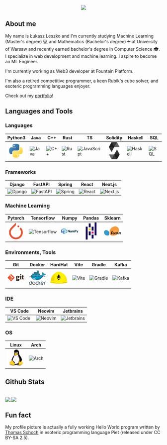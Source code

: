 <p align="center">
  <a href="https://www.youtube.com/watch?v=dQw4w9WgXcQ">
    <img src="https://media.giphy.com/media/xTiIzJSKB4l7xTouE8/giphy.gif" />
  </a>
</p>

## About me

My name is Łukasz Leszko and I'm currently studying Machine Learning (Master's degree) :computer: and Mathematics (Bachelor's degree) :heavy_division_sign: at University of Warsaw and recently earned bachelor's degree in Computer Science :mortar_board:.
I specialize in web development and machine learning. I aspire to become an ML Engineer.

I'm currently working as Web3 developer at Fountain Platform.

I'm also a retired competitive programmer, a keen Rubik's cube solver, and esoteric programming languages enjoyer.

Check out my [portfolio](https://vscode-portfolio-pearl.vercel.app/)!

## Languages and Tools

<!--![linux](https://img.shields.io/badge/Linux-FCC624?style=for-the-badge&logo=linux&logoColor=black)
![python](https://img.shields.io/badge/Python-3776AB?style=for-the-badge&logo=python&logoColor=white)
![haskell](https://img.shields.io/badge/Haskell-5D4F85?style=for-the-badge&logo=haskell&logoColor=white)
![java](https://img.shields.io/badge/Java-FF160B?style=for-the-badge&logoColor=white)
![c++](https://img.shields.io/badge/C%2B%2B-00599C?style=for-the-badge&logo=c%2B%2B&logoColor=white)
![rust](https://img.shields.io/badge/Rust-FF9A00?style=for-the-badge&logo=rust&logoColor=white)
![typescript](https://img.shields.io/badge/Typescript-3178C6?style=for-the-badge&logo=typescript&logoColor=white)
![neovim](https://img.shields.io/badge/NeoVim-%2357A143.svg?&style=for-the-badge&logo=neovim&logoColor=white)
![vscode](https://img.shields.io/badge/VS_Code-0078D4?style=for-the-badge&logo=visual%20studio%20code&logoColor=white)
![jetbrains](https://img.shields.io/badge/Jetbrains-e800ba?style=for-the-badge&logo=jetbrains&logoColor=white)-->

### Languages

| Python3 | Java | C++ | Rust | TS | Solidity | Haskell | SQL |
|---------|---------|----------|--------|----------|-----|-----|----|
|  <img src="https://github.com/devicons/devicon/blob/master/icons/python/python-original.svg" title="Python" alt="Python" width="55" height="55"/> | <img src="https://cdn.jsdelivr.net/gh/devicons/devicon@latest/icons/java/java-original.svg" title="Java" alt="Java" width="55" height="55"/> | <img src="https://cdn.jsdelivr.net/gh/devicons/devicon@latest/icons/cplusplus/cplusplus-original.svg" title="C++"  alt="C++" width="55" height="55"/> | <img src="https://cdn.jsdelivr.net/gh/devicons/devicon@latest/icons/rust/rust-original.svg" title="Rust" alt="Rust" width="55" height="55"/> | <img src="https://cdn.jsdelivr.net/gh/devicons/devicon@latest/icons/typescript/typescript-original.svg" title="JavaScript" alt="JavaScript" width="55" height="55"/> |  <img src="https://github.com/devicons/devicon/blob/master/icons/solidity/solidity-original.svg" title="Solidity" alt="Solidity" width="55" height="55"/> | <img src="https://cdn.jsdelivr.net/gh/devicons/devicon@latest/icons/haskell/haskell-original.svg" title="Haskell" alt="Haskell" width="55" height="55"/> | <img src="https://cdn.jsdelivr.net/gh/devicons/devicon@latest/icons/postgresql/postgresql-original.svg"  title="SQL" alt="SQL" width="55" height="55"/>

### Frameworks

| Django | FastAPI | Spring | React | Next.js |
|--------|---------|--------|-------|--------|
| <img src="https://cdn.jsdelivr.net/gh/devicons/devicon@latest/icons/django/django-plain.svg" title="Django" alt="Django" width="55" height="55"/> | <img src="https://cdn.jsdelivr.net/gh/devicons/devicon@latest/icons/fastapi/fastapi-original.svg" title="FastAPI" alt="FastAPI" width="55" height="55"/> | <img src="https://cdn.jsdelivr.net/gh/devicons/devicon@latest/icons/spring/spring-original.svg" title="Spring" alt="Spring" width="55" height="55"/> | <img src="https://cdn.jsdelivr.net/gh/devicons/devicon@latest/icons/react/react-original.svg" title="React" alt="React" width="55" height="55"/> | <img src="https://cdn.jsdelivr.net/gh/devicons/devicon@latest/icons/nextjs/nextjs-original.svg" title="Next.js" alt="Next.js" width="55" height="55"/>

### Machine Learning

| Pytorch | Tensorflow | Numpy | Pandas | Sklearn |
|----------|----------|----------|----------|----------|
|  <img src="https://github.com/devicons/devicon/blob/master/icons/pytorch/pytorch-original.svg" title="Pytorch"  alt="Pytorch" width="55" height="55"/>| <img src="https://cdn.jsdelivr.net/gh/devicons/devicon@latest/icons/tensorflow/tensorflow-original.svg" title="Tensorflow"  alt="Tensorflow" width="55" height="55"/>|  <img src="https://github.com/devicons/devicon/blob/master/icons/numpy/numpy-original-wordmark.svg" title="Numpy" alt="Numpy" width="55" height="55"/>|  <img src="https://github.com/devicons/devicon/blob/master/icons/pandas/pandas-original.svg" title="Pandas" alt="Pandas" width="55" height="55"/>|  <img src="https://github.com/devicons/devicon/blob/master/icons/scikitlearn/scikitlearn-original.svg" title="sklearn" alt="sklearn" width="55" height="55"/>|

### Environments, Tools

| Git | Docker | HardHat | Vite | Gradle | Kafka |
|-------|------|-------|--------|--------|-------|
| <img src="https://github.com/devicons/devicon/blob/master/icons/git/git-original-wordmark.svg" title="Git" alt="Git" width="55" height="55"/> | <img src="https://github.com/devicons/devicon/blob/master/icons/docker/docker-original-wordmark.svg" title="Docker" alt="Docker" width="55" height="55"/> | <img src="https://github.com/devicons/devicon/blob/master/icons/hardhat/hardhat-original.svg" title="Swagger" alt="Swagger" width="55" height="55"/> | <img src="https://cdn.jsdelivr.net/gh/devicons/devicon@latest/icons/vitejs/vitejs-original.svg" title="Vite" alt="Vite" width="55" height="55"/> |  <img src="https://cdn.jsdelivr.net/gh/devicons/devicon@latest/icons/gradle/gradle-original.svg" title="Gradle" alt="Gradle" width="55" height="55" /> | <img src="https://cdn.jsdelivr.net/gh/devicons/devicon@latest/icons/apachekafka/apachekafka-original.svg" title="Kafka" alt="Kafka" width="55" height="55" />

### IDE

| VS Code | Neovim | Jetbrains |
|---------|--------|-----------|
| <img src="https://cdn.jsdelivr.net/gh/devicons/devicon@latest/icons/vscode/vscode-original.svg" title="VS Code" alt="VS Code" width="55" height="55" /> | <img src="https://cdn.jsdelivr.net/gh/devicons/devicon@latest/icons/neovim/neovim-original.svg" title="Neovim" alt="Neovim" width="55" height="55"/> | <img src="https://cdn.jsdelivr.net/gh/devicons/devicon@latest/icons/jetbrains/jetbrains-original.svg" title="Jetbrains" alt="Jetbrains" width="55" height="55"/> | 

### OS

| Linux | Arch |
|----------|----------|
| <img src="https://github.com/devicons/devicon/blob/master/icons/linux/linux-original.svg" title="Linux" alt="Linux" width="55" height="55"/> | <img src="https://cdn.jsdelivr.net/gh/devicons/devicon@latest/icons/archlinux/archlinux-original.svg" title="Arch" alt="Arch" width="55" height="55"/> | <img src="https://github.com/canaleal/devicon/blob/new-icon-kali-linux/icons/kalilinux/kalilinux-original-wordmark.svg" title="Linux" alt="Linux" width="55" height="55"/> |


## Github Stats

<br>

<a href="https://www.youtube.com/watch?v=dQw4w9WgXcQ">
  <img align="center" src="https://github-readme-stats.vercel.app/api?username=leszkolukasz&show_icons=true&theme=github_dark&include_all_commits=true&line_height=40" />
</a>

<a href="https://www.youtube.com/watch?v=dQw4w9WgXcQ">
  <img align="center" src="https://github-readme-stats.vercel.app/api/top-langs/?username=leszkolukasz&theme=github_dark&card_width=300&exclude_repo=portfolio" />
</a>

## Fun fact
My profile picture is actually a fully working Hello World program written by [Thomas Schoch](https://www.retas.de/thomas/computer/programs/useless/piet/explain.html) in esoteric programming language Piet (released under CC BY-SA 2.5).

<!-- Shields from https://shields.io -->
<!-- Github Stats widget from https://github.com/anuraghazra/github-readme-stats -->
